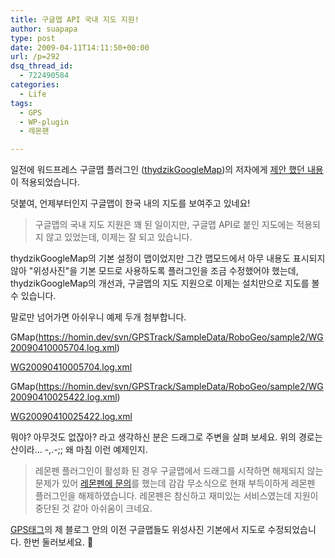 ```yaml
---
title: 구글맵 API 국내 지도 지원!
author: suapapa
type: post
date: 2009-04-11T14:11:50+00:00
url: /p=292
dsq_thread_id:
  - 722490584
categories:
  - Life
tags:
  - GPS
  - WP-plugin
  - 레몬팬

---
```

일전에 워드프레스 구글맵 플러그인 ([thydzikGoogleMap][1])의 저자에게 [제안 했던 내용][2]이 적용되었습니다.

덧붙여, 언제부터인지 구글맵이 한국 내의 지도를 보여주고 있네요!

> 구글맵의 국내 지도 지원은 꽤 된 일이지만, 구글맵 API로 붙인 지도에는 적용되지 않고 있었는데, 이제는 잘 되고 있습니다.

thydzikGoogleMap의 기본 설정이 맵이었지만 그간 맵모드에서 아무 내용도 표시되지 않아 "위성사진"을 기본 모드로 사용하도록 플러그인을 조금 수정했어야 했는데, thydzikGoogleMap의 개선과, 구글맵의 지도 지원으로 이제는 설치만으로 지도를 볼 수 있습니다.

말로만 넘어가면 아쉬우니 예제 두개 첨부합니다.



GMap(https://homin.dev/svn/GPSTrack/SampleData/RoboGeo/sample2/WG20090410005704.log.xml)

[WG20090410005704.log.xml][3]

GMap(https://homin.dev/svn/GPSTrack/SampleData/RoboGeo/sample2/WG20090410025422.log.xml)

[WG20090410025422.log.xml][4]

뭐야? 아무것도 없잖아? 라고 생각하신 분은 드래그로 주변을 살펴 보세요. 위의 경로는 산이라&#8230; -,.-;; 왜 마침 이런 예제인지.

> 레몬펜 플러그인이 활성화 된 경우 구글맵에서 드래그를 시작하면 해제되지 않는 문제가 있어 [레몬펜에 문의][5]를 했는데 감감 무소식으로 현재 부득이하게 레몬펜 플러그인을 해제하였습니다. 레몬펜은 참신하고 재미있는 서비스였는데 지원이 중단된 것 같아 아쉬움이 크네요.

[GPS태그][6]의 제 블로그 안의 이전 구글맵들도 위성사진 기본에서 지도로 수정되었습니다. 한번 둘러보세요. 🙂

 [1]: http://wordpress.org/extend/plugins/thydzik-google-map/
 [2]: https://homin.dev/blog/p=77
 [3]: https://homin.dev/svn/GPSTrack/SampleData/RoboGeo/sample2/WG20090410005704.log.xml
 [4]: https://homin.dev/svn/GPSTrack/SampleData/RoboGeo/sample2/WG20090410025422.log.xml
 [5]: http://ecus.lemonpen.com/issues/10146
 [6]: https://homin.dev/wp/?tag=gps